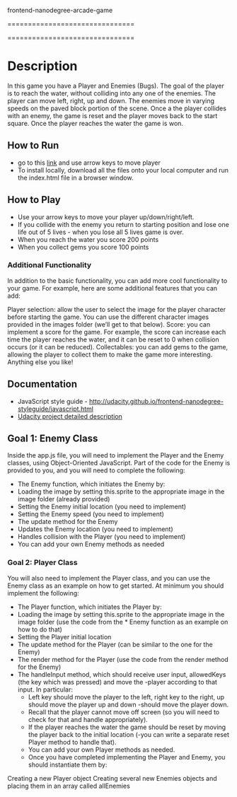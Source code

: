 frontend-nanodegree-arcade-game

===============================

<!-- Students should use this [rubric](https://review.udacity.com/#!/projects/2696458597/rubric) for self-checking their submission. Make sure the functions you write are **object-oriented** - either class functions (like Player and Enemy) or class prototype functions such as Enemy.prototype.checkCollisions, and that the keyword 'this' is used appropriately within your class and class prototype functions to refer to the object the function is called upon. Also be sure that the **readme.md** file is updated with your instructions on both how to 1. Run and 2. Play your arcade game.

For detailed instructions on how to get started, check out this [guide](https://docs.google.com/document/d/1v01aScPjSWCCWQLIpFqvg3-vXLH2e8_SZQKC8jNO0Dc/pub?embedded=true).
 -->

===============================


# Description

In this game you have a Player and Enemies (Bugs). The goal of the player is to reach the water, without colliding into any one of the enemies. The player can move left, right, up and down. The enemies move in varying speeds on the paved block portion of the scene. Once a the player collides with an enemy, the game is reset and the player moves back to the start square. Once the player reaches the water the game is won.

## How to Run
  * go to this [link](http://sartra-com.stackstaging.com/5.frontend-nanodegree-arcade-game/)  and use arrow keys to move player
  * To install locally, download all the files onto your local computer and run the index.html file in a browser window.

## How to Play
  * Use your arrow keys to move your player up/down/right/left.
  * If you collide with the enemy you return to starting position and lose one life out of 5 lives - when you lose all 5 lives game is over.
  * When you reach the water you score 200 points
  * When you collect gems you score 100 points



### Additional Functionality

In addition to the basic functionality, you can add more cool functionality to your game. For example, here are some additional features that you can add:

Player selection: allow the user to select the image for the player character before starting the game. You can use the different character images provided in the images folder (we’ll get to that below).
Score: you can implement a score for the game. For example, the score can increase each time the player reaches the water, and it can be reset to 0 when collision occurs (or it can be reduced).
Collectables: you can add gems to the game, allowing the player to collect them to make the game more interesting.
Anything else you like!

## Documentation

  * JavaScript style guide - http://udacity.github.io/frontend-nanodegree-styleguide/javascript.html
  * <a href="https://docs.google.com/document d/1v01aScPjSWCCWQLIpFqvg3-vXLH2e8_SZQKC8jNO0Dc/pub">Udacity project detailed description</a>

## Goal 1: Enemy Class

Inside the app.js file, you will need to implement the Player and the Enemy classes, using Object-Oriented JavaScript. Part of the code for the Enemy is provided to you, and you will need to complete the following:

* The Enemy function, which initiates the Enemy by:
* Loading the image by setting this.sprite to the appropriate image in the image folder (already provided)
* Setting the Enemy initial location (you need to implement)
* Setting the Enemy speed (you need to implement)
* The update method for the Enemy
* Updates the Enemy location (you need to implement)
* Handles collision with the Player (you need to implement)
* You can add your own Enemy methods as needed

### Goal 2: Player Class

You will also need to implement the Player class, and you can use the Enemy class as an example on how to get started. At minimum you should implement the following:

* The Player function, which initiates the Player by:
* Loading the image by setting this.sprite to the appropriate image in the image folder (use the code from the * Enemy function as an example on how to do that)
* Setting the Player initial location
* The update method for the Player (can be similar to the one for the Enemy)
* The render method for the Player (use the code from the render method for the Enemy)
* The handleInput method, which should receive user input, allowedKeys (the key which was pressed) and move the -player according to that input. In particular:
  - Left key should move the player to the left, right key to the right, up should move the player up and down   -should move the player down.
  - Recall that the player cannot move off screen (so you will need to check for that and handle appropriately).
  - If the player reaches the water the game should be reset by moving the player back to the initial location   (-you can write a separate reset Player method to handle that).
  - You can add your own Player methods as needed.
  - Once you have completed implementing the Player and Enemy, you should instantiate them by:

Creating a new Player object
Creating several new Enemies objects and placing them in an array called allEnemies
